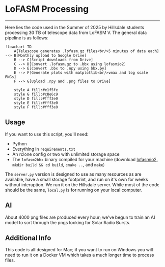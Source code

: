 
# LoFASM Processing
___
Here lies the code used in the Summer of 2025 by Hillsdale students processing 30 TB of telescope data from LoFASM V. The general data pipeline is as follows:

```mermaid
flowchart TD
    A[Telescope generates .lofasm.gz files<br/>5 minutes of data each] --> B[Monthly upload to Google Drive]
    B --> C[Script downloads from Drive]
    C --> D[Convert .lofasm.gz to .bbx using lofasmio2]
    D --> E[Convert .bbx to .npy using bbx.py]
    E --> F[Generate plots with matplotlib<br/>vmax and log scale PNGs]
    F --> G[Upload .npy and .png files to Drive]
    
    style A fill:#e1f5fe
    style G fill:#c8e6c9
    style D fill:#fff3e0
    style E fill:#fff3e0
    style F fill:#fff3e0
```

## Usage

If you want to use this script, you'll need:
- Python
- Everything in `requirements.txt`
- An rclone config or two with unlimited storage space
- The `lofasm2bbx` binary compiled for your machine (download [lofasmio2](https://github.com/ldartez/lofasmio2), `mkdir build && cd build`, `cmake ..`, and `make`)

The `server.py` version is designed to use as many resources as are available, have a small storage footprint, and run on it's own for weeks without interuption. We run it on the Hillsdale server. While most of the code should be the same, `local.py` is for running on your local computer.

## AI

About 4000 png files are produced every hour; we've begun to train an AI model to sort through the pngs looking for Solar Radio Bursts. 

## Additional Info

This code is all designed for Mac; if you want to run on Windows you will need to run it on a Docker VM which takes a much longer time to process files. 


